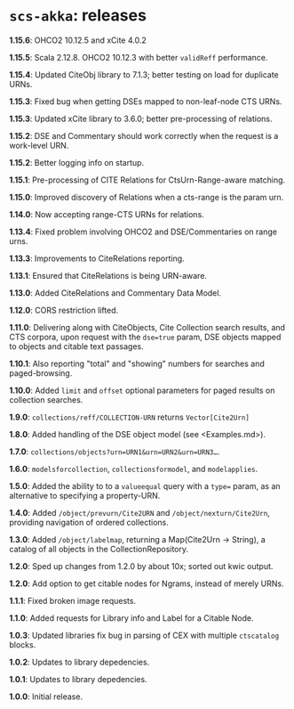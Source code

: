 # `scs-akka`: releases

**1.15.6**: OHCO2 10.12.5 and xCite 4.0.2

**1.15.5**: Scala 2.12.8. OHCO2 10.12.3 with better `validReff` performance.

**1.15.4**: Updated CiteObj library to 7.1.3; better testing on load for duplicate URNs.

**1.15.3**: Fixed bug when getting DSEs mapped to non-leaf-node CTS URNs.

**1.15.3**: Updated xCite library to 3.6.0; better pre-processing of relations.

**1.15.2**: DSE and Commentary should work correctly when the request is a work-level URN.

**1.15.2**: Better logging info on startup.

**1.15.1**: Pre-processing of CITE Relations for CtsUrn-Range-aware matching.

**1.15.0**: Improved discovery of Relations when a cts-range is the param urn.

**1.14.0**: Now accepting range-CTS URNs for relations.

**1.13.4**: Fixed problem involving OHCO2 and DSE/Commentaries on range urns.

**1.13.3**: Improvements to CiteRelations reporting.

**1.13.1**: Ensured that CiteRelations is being URN-aware.

**1.13.0**: Added CiteRelations and Commentary Data Model.

**1.12.0**: CORS restriction lifted.

**1.11.0**: Delivering along with CiteObjects, Cite Collection search results, and CTS corpora, upon request with the `dse=true` param, DSE objects mapped to objects and citable text passages.

**1.10.1**: Also reporting "total" and "showing" numbers for searches and paged-browsing.

**1.10.0**: Added `limit` and `offset` optional parameters for paged results on collection searches.

**1.9.0**: `collections/reff/COLLECTION-URN` returns `Vector[Cite2Urn]`

**1.8.0**: Added handling of the DSE object model (see <Examples.md>).

**1.7.0**: `collections/objects?urn=URN1&urn=URN2&urn=URN3…`.

**1.6.0**: `modelsforcollection`, `collectionsformodel`, and `modelapplies`.

**1.5.0**: Added the ability to to a `valueequal` query with a `type=` param, as an alternative to specifying a property-URN.

**1.4.0**: Added `/object/prevurn/Cite2URN` and `/object/nexturn/Cite2Urn`, providing navigation of ordered collections.

**1.3.0**: Added `/object/labelmap`, returning a Map(Cite2Urn -> String), a catalog of all objects in the CollectionRepository.

**1.2.0**: Sped up changes from 1.2.0 by about 10x; sorted out kwic output.

**1.2.0**: Add option to get citable nodes for Ngrams, instead of merely URNs.

**1.1.1**: Fixed broken image requests.

**1.1.0**: Added requests for Library info and Label for a Citable Node.

**1.0.3**: Updated libraries fix bug in parsing of CEX with multiple `ctscatalog` blocks.

**1.0.2**: Updates to library depedencies.

**1.0.1**: Updates to library depedencies.

**1.0.0**: Initial release.
